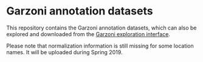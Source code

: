 # Garzoni annotation datasets

This repository contains the Garzoni annotation datasets, which can also be explored and downloaded from the [Garzoni exploration interface](https://garzoni.dhlab.epfl.ch).

Please note that normalization information is still missing for some location names. It will be uploaded during Spring 2019.
